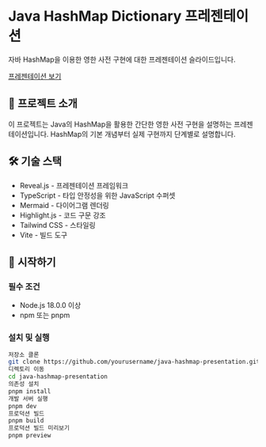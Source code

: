 # Java HashMap Dictionary 프레젠테이션

자바 HashMap을 이용한 영한 사전 구현에 대한 프레젠테이션 슬라이드입니다.

[프레젠테이션 보기](https://brain1401.github.io/java-hashmap-presentation/)

## 📝 프로젝트 소개

이 프로젝트는 Java의 HashMap을 활용한 간단한 영한 사전 구현을 설명하는 프레젠테이션입니다. HashMap의 기본 개념부터 실제 구현까지 단계별로 설명합니다.

## 🛠 기술 스택

- Reveal.js - 프레젠테이션 프레임워크
- TypeScript - 타입 안정성을 위한 JavaScript 수퍼셋
- Mermaid - 다이어그램 렌더링
- Highlight.js - 코드 구문 강조
- Tailwind CSS - 스타일링
- Vite - 빌드 도구

## 🚀 시작하기

### 필수 조건

- Node.js 18.0.0 이상
- npm 또는 pnpm

### 설치 및 실행

```bash
저장소 클론
git clone https://github.com/yourusername/java-hashmap-presentation.git
디렉토리 이동
cd java-hashmap-presentation
의존성 설치
pnpm install
개발 서버 실행
pnpm dev
프로덕션 빌드
pnpm build
프로덕션 빌드 미리보기
pnpm preview
```

